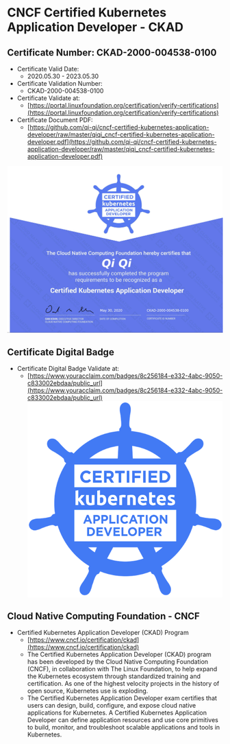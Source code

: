 # CNCF Certified Kubernetes Application Developer - CKAD

## Certificate Number: CKAD-2000-004538-0100
- Certificate Valid Date:
  - 2020.05.30 - 2023.05.30
- Certificate Validation Number:
  - CKAD-2000-004538-0100
- Certificate Validate at:
  - [https://portal.linuxfoundation.org/certification/verify-certifications](https://portal.linuxfoundation.org/certification/verify-certifications)
- Certificate Document PDF:
  - [https://github.com/qi-qi/cncf-certified-kubernetes-application-developer/raw/master/qiqi_cncf-certified-kubernetes-application-developer.pdf](https://github.com/qi-qi/cncf-certified-kubernetes-application-developer/raw/master/qiqi_cncf-certified-kubernetes-application-developer.pdf)

![](https://github.com/qi-qi/cncf-certified-kubernetes-application-developer/raw/master/qiqi_cncf-certified-kubernetes-application-developer.jpg)

## Certificate Digital Badge
- Certificate Digital Badge Validate at:
  - [https://www.youracclaim.com/badges/8c256184-e332-4abc-9050-c833002ebdaa/public_url](https://www.youracclaim.com/badges/8c256184-e332-4abc-9050-c833002ebdaa/public_url)
![](https://github.com/qi-qi/cncf-certified-kubernetes-application-developer/raw/master/cncf-certified-kubernetes-application-developer-digital-badge.png)

## Cloud Native Computing Foundation - CNCF
- Certified Kubernetes Application Developer (CKAD) Program
  - [https://www.cncf.io/certification/ckad](https://www.cncf.io/certification/ckad)
  - The Certified Kubernetes Application Developer (CKAD) program has been developed by the Cloud Native Computing Foundation (CNCF), in collaboration with The Linux Foundation, to help expand the Kubernetes ecosystem through standardized training and certification. As one of the highest velocity projects in the history of open source, Kubernetes use is exploding.
  - The Certified Kubernetes Application Developer exam certifies that users can design, build, configure, and expose cloud native applications for Kubernetes. A Certified Kubernetes Application Developer can define application resources and use core primitives to build, monitor, and troubleshoot scalable applications and tools in Kubernetes.
